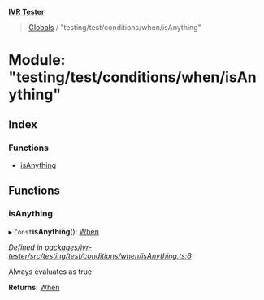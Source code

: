 **[IVR Tester](../README.md)**

> [Globals](../README.md) / "testing/test/conditions/when/isAnything"

# Module: "testing/test/conditions/when/isAnything"

## Index

### Functions

* [isAnything](_testing_test_conditions_when_isanything_.md#isanything)

## Functions

### isAnything

▸ `Const`**isAnything**(): [When](_testing_test_conditions_when_when_.md#when)

*Defined in [packages/ivr-tester/src/testing/test/conditions/when/isAnything.ts:6](https://github.com/SketchingDev/ivr-tester/blob/16cd721/packages/ivr-tester/src/testing/test/conditions/when/isAnything.ts#L6)*

Always evaluates as true

**Returns:** [When](_testing_test_conditions_when_when_.md#when)
